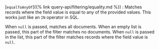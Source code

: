 [`equalToAnyOf`]({% link query-api/filtering/equality.md %})
: Matches records where the field value is equal to any of the provided values.
  This works just like an `IN` operator in SQL.

  When `null` is passed, matches all documents.
  When an empty list is passed, this part of the filter matches no documents.
  When `null` is passed in the list, this part of the filter matches records where the field value is `null`.
